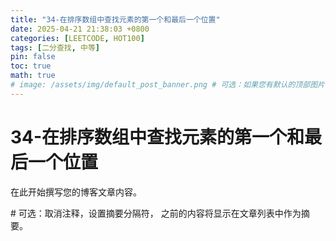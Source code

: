 ```yaml
---
title: "34-在排序数组中查找元素的第一个和最后一个位置"
date: 2025-04-21 21:38:03 +0800
categories: [LEETCODE, HOT100]
tags: [二分查找, 中等]
pin: false
toc: true
math: true
# image: /assets/img/default_post_banner.png # 可选：如果您有默认的顶部图片，取消注释并修改路径
---
```


# 34-在排序数组中查找元素的第一个和最后一个位置

在此开始撰写您的博客文章内容。

<!--more--> # 可选：取消注释，设置摘要分隔符，<!--more--> 之前的内容将显示在文章列表中作为摘要。

